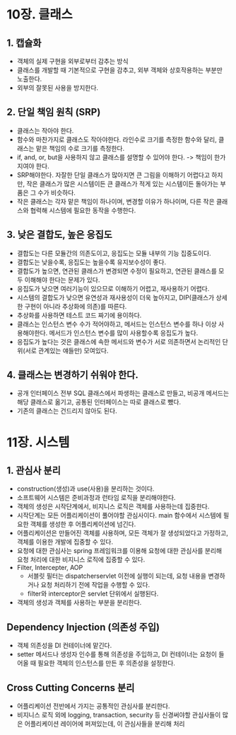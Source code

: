 # 10장. 클래스

## 1. 캡슐화
- 객체의 실제 구현을 외부로부터 감추는 방식
- 클래스를 개발할 때 기본적으로 구현을 감추고, 외부 객체와 상호작용하는 부분만 노출한다.
- 외부의 잘못된 사용을 방지한다.

## 2. 단일 책임 원칙 (SRP)
- 클래스는 작아야 한다. 
- 함수와 마찬가지로 클래스도 작아야한다. 라인수로 크기를 측정한 함수와 달리, 클래스는 맡은 책임의 수로 크기를 측정한다.
- if, and, or, but을 사용하지 않고 클래스를 설명할 수 있어야 한다. -> 책임이 한가지여야 한다.
- SRP해야한다. 자잘한 단일 클래스가 많아지면 큰 그림을 이해하기 어렵다고 하지만, 작은 클래스가 많은 시스템이든 큰 클래스가 적게 있는 시스템이든 돌아가는 부품은 그 수가 비슷하다.
- 작은 클래스는 각자 맡은 책임이 하나이며, 변경할 이유가 하나이며, 다른 작은 클래스와 협력해 시스템에 필요한 동작을 수행한다.

## 3. 낮은 결합도, 높은 응집도
- 결합도는 다른 모듈간의 의존도이고, 응집도는 모듈 내부의 기능 집중도이다.
- 결합도는 낮을수록, 응집도는 높을수록 유지보수성이 좋다.
- 결합도가 높으면, 연관된 클래스가 변경되면 수정이 필요하고, 연관된 클래스를 모두 이해해야 한다는 문제가 있다.
- 응집도가 낮으면 여러기능이 있으므로 이해하기 어렵고, 재사용하기 어렵다.
- 시스템의 결합도가 낮으면 유연성과 재사용성이 더욱 높아지고, DIP(클래스가 상세한 구현이 아니라 추상화에 의존)를 따른다.
- 추상화를 사용하면 테스트 코드 짜기에 용이하다.
- 클래스는 인스턴스 변수 수가 적어야하고, 메서드는 인스턴스 변수를 하나 이상 사용해야한다. 메서드가 인스턴스 변수를 많이 사용할수록 응집도가 높다.
- 응집도가 높다는 것은 클래스에 속한 메서드와 변수가 서로 의존하면서 논리적인 단위(서로 관계있는 얘들만) 모여있다.

## 4. 클래스는 변경하기 쉬워야 한다.
- 공개 인터페이스 전부 SQL 클래스에서 파생하는 클래스로 만들고, 비공개 메서드는 해당 클래스로 옮기고, 공통된 인터페이스는 따로 클래스로 뺐다.
- 기존의 클래스는 건드리지 않아도 된다.


# 11장. 시스템

## 1. 관심사 분리
- construction(생성)과 use(사용)을 분리하는 것이다.
- 소프트웨어 시스템은 준비과정과 런타임 로직을 분리해야한다.
- 객체의 생성은 시작단계에서, 비지니스 로직은 객체를 사용하는데 집중한다.
- 시작단계는 모든 어플리케이션이 풀어야할 관심사이다. main 함수에서 시스템에 필요한 객체를 생성한 후 어플리케이션에 넘긴다.
- 어플리케이션은 만들어진 객체를 사용하며, 모든 객체가 잘 생성되었다고 가정하고, 객체를 이용한 개발에 집중할 수 있다.
- 요청에 대한 관심사는 spring 프레임워크를 이용해 요청에 대한 관심사를 분리해 요청 처리에 대한 비지니스 로직에 집중할 수 있다.
- Filter, Intercepter, AOP
  - 서블릿 필터는 dispatcherservlet 이전에 실행이 되는데, 요청 내용을 변경하거나 요청 처리하기 전에 작업을 수행할 수 있다.
  - filter와 interceptor은 servlet 단위에서 실행된다.
- 객체의 생성과 객체를 사용하는 부분을 분리한다.


## Dependency Injection (의존성 주입)
- 객체 의존성을 DI 컨테이너에 맡긴다.
- setter 메서드나 생성자 인수를 통해 의존성을 주입하고, DI 컨테이너는 요청이 들어올 때 필요한 객체의 인스턴스를 만든 후 의존성을 설정한다.

## Cross Cutting Concerns 분리
- 어플리케이션 전반에서 가지는 공통적인 관심사를 분리한다.
- 비지니스 로직 외에 logging, transaction, security 등 신경써야할 관심사들이 많은 어플리케이션 레이어에 퍼져있는데, 이 관심사들을 분리해 처리



